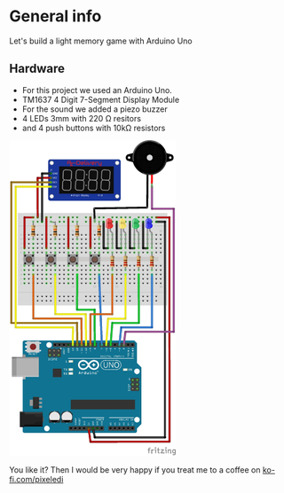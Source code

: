 # General info

Let's build a light memory game with Arduino Uno

## Hardware
- For this project we used an Arduino Uno.
- TM1637 4 Digit 7-Segment Display Module
- For the sound we added a piezo buzzer
- 4 LEDs 3mm with 220 Ω resitors
- and 4 push buttons with 10kΩ resistors

<img src="https://github.com/pixelEDI/TikTok-Projects/blob/main/17_LightMemory/lightMemory_Steckplatine.jpg" width="300">

You like it? Then I would be very happy if you treat me to a coffee on [ko-fi.com/pixeledi](https://www.ko-fi.com/pixeledi)
